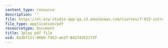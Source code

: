 ```yaml
---
content_type: resource
description: ''
file: https://ol-ocw-studio-app-qa.s3.amazonaws.com/courses/7-012-introduction-to-biology-fall-2004/8a3bf11196b6f453ae2784274352173f_TdJBLu6hPc.pdf
file_type: application/pdf
resourcetype: Document
title: 3play pdf file
uid: 8a3bf111-96b6-f453-ae27-84274352173f
---
```


